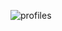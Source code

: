 
![profiles](https://github.com/Don250/23123AuthenticationUploadPictureAssignment4/assets/96869280/66f4bbc6-4f75-4404-906f-876672dc100b)
